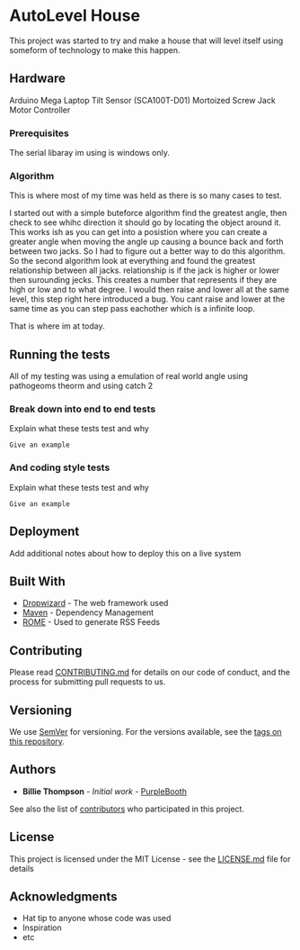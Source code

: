 # AutoLevel House

This project was started to try and make a house that will level itself using someform of technology to make this happen.

## Hardware

Arduino Mega
Laptop
Tilt Sensor (SCA100T-D01)
Mortoized Screw Jack
Motor Controller

### Prerequisites

The serial libaray im using is windows only.

### Algorithm

This is where most of my time was held as there is so many cases to test.

I started out with a simple buteforce algorithm find the greatest angle, then check to see whihc direction it should go by locating the object around it.
This works ish as you can get into a posistion where you can create a greater angle when moving the angle up causing a bounce back and forth between two jacks.
So I had to figure out a better way to do this algorithm.
So the second algorithm look at everything and found the greatest relationship between all jacks.
relationship is if the jack is higher or lower then surounding jecks. This creates a number that represents if they are high or low and to what degree.
I would then raise and lower all at the same level, this step right here introduced a bug.
You cant raise and lower at the same time as you can step pass eachother which is a infinite loop.

That is where im at today.

## Running the tests

All of my testing was using a emulation of real world angle using pathogeoms theorm and using catch 2

### Break down into end to end tests

Explain what these tests test and why

```
Give an example
```

### And coding style tests

Explain what these tests test and why

```
Give an example
```

## Deployment

Add additional notes about how to deploy this on a live system

## Built With

* [Dropwizard](http://www.dropwizard.io/1.0.2/docs/) - The web framework used
* [Maven](https://maven.apache.org/) - Dependency Management
* [ROME](https://rometools.github.io/rome/) - Used to generate RSS Feeds

## Contributing

Please read [CONTRIBUTING.md](https://gist.github.com/PurpleBooth/b24679402957c63ec426) for details on our code of conduct, and the process for submitting pull requests to us.

## Versioning

We use [SemVer](http://semver.org/) for versioning. For the versions available, see the [tags on this repository](https://github.com/your/project/tags). 

## Authors

* **Billie Thompson** - *Initial work* - [PurpleBooth](https://github.com/PurpleBooth)

See also the list of [contributors](https://github.com/your/project/contributors) who participated in this project.

## License

This project is licensed under the MIT License - see the [LICENSE.md](LICENSE.md) file for details

## Acknowledgments

* Hat tip to anyone whose code was used
* Inspiration
* etc
